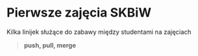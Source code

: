 # Pierwsze zajęcia SKBiW
Kilka linijek służące do zabawy między studentami na zajęciach
>**push, pull, merge**
